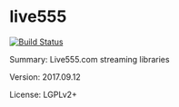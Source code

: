 #		live555

[![Build Status](https://travis-ci.org/UnitedRPMs/live555.svg?branch=master)](https://travis-ci.org/UnitedRPMs/live555)
 
Summary:	Live555.com streaming libraries
 
Version:	2017.09.12
 
License:	LGPLv2+
 
